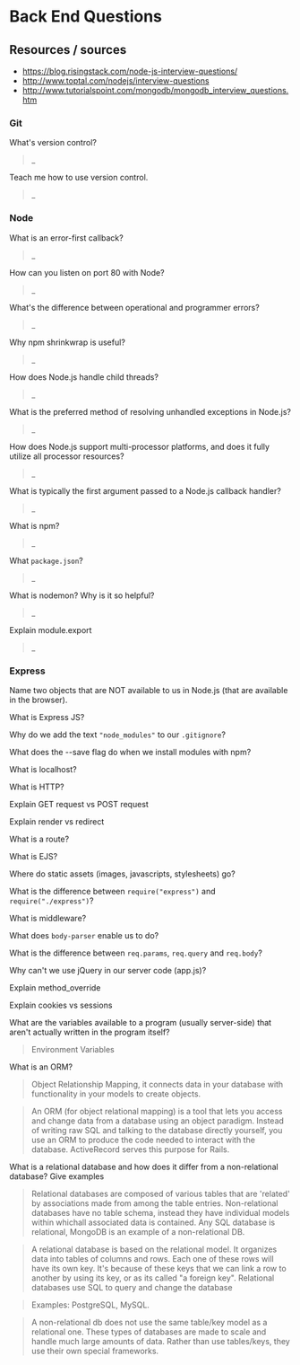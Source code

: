 # Back End Questions

## Resources / sources

- https://blog.risingstack.com/node-js-interview-questions/
- http://www.toptal.com/nodejs/interview-questions
- http://www.tutorialspoint.com/mongodb/mongodb_interview_questions.htm


### Git

What's version control?
>_

Teach me how to use version control.
>_

### Node

What is an error-first callback?
>_

How can you listen on port 80 with Node?
>_

What's the difference between operational and programmer errors?
>_

Why npm shrinkwrap is useful?
>_

How does Node.js handle child threads?
>_

What is the preferred method of resolving unhandled exceptions in Node.js?
>_

How does Node.js support multi-processor platforms, and does it fully utilize all processor resources?
>_

What is typically the first argument passed to a Node.js callback handler?
>_

What is npm?
>_

What `package.json`?
>_

What is nodemon? Why is it so helpful?
>_

Explain module.export
>_

### Express

Name two objects that are NOT available to us in Node.js (that are available in the browser).
>

What is Express JS?
>

Why do we add the text `"node_modules"` to our `.gitignore`?
>

What does the --save flag do when we install modules with npm?
>

What is localhost?
>

What is HTTP?
>

Explain GET request vs POST request
>

Explain render vs redirect
>

What is a route?
>

What is EJS?
>

Where do static assets (images, javascripts, stylesheets) go?
>

What is the difference between `require("express")` and `require("./express")`?
>

What is middleware?
>

What does `body-parser` enable us to do?
>

What is the difference between `req.params`, `req.query` and `req.body`?
>

Why can't we use jQuery in our server code (app.js)?
>

Explain method_override
>

Explain cookies vs sessions
>


What are the variables available to a program (usually server-side) that aren't actually written in the program itself?
> Environment Variables

What is an ORM?
>Object Relationship Mapping, it connects data in your database with functionality in your models to create objects.

>An ORM (for object relational mapping) is a tool that lets you access and change data from a database using an object paradigm. Instead of writing raw SQL and talking to the database directly yourself, you use an ORM to produce the code needed to interact with the database. ActiveRecord serves this purpose for Rails.

What is a relational database and how does it differ from a non-relational database?  Give examples
>Relational databases are composed of various tables that are 'related' by associations made from among the table entries. Non-relational databases have no table schema, instead they have individual models within whichall associated data is contained. Any SQL database is relational, MongoDB is an example of a non-relational DB.

>A relational database is based on the relational model. It organizes data into tables of columns and rows. Each one of these rows will have its own key. It's because of these keys that we can link a row to another by using its key, or as its called "a foreign key". Relational databases use SQL to query and change the database

>Examples: PostgreSQL, MySQL.

>A non-relational db does not use the same table/key model as a relational one. These types of databases are made to scale and handle much large amounts of data. Rather than use tables/keys, they use their own special frameworks.
